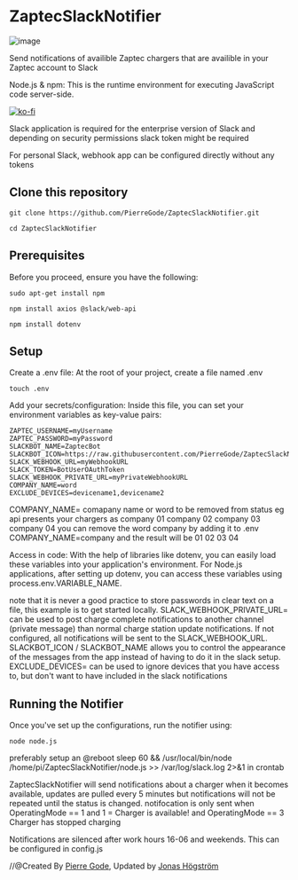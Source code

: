 # ZaptecSlackNotifier


![image](https://github.com/PierreGode/ZaptecSlackNotifier/assets/8579922/badc54dc-ca64-4c54-9ad3-786d857eadc3)



Send notifications of availible Zaptec chargers that are availible in your Zaptec account to Slack


Node.js & npm: This is the runtime environment for executing JavaScript code server-side.

[![ko-fi](https://ko-fi.com/img/githubbutton_sm.svg)](https://ko-fi.com/J3J2EARPK)

Slack application is required for the enterprise version of Slack and depending on security permissions slack token might be required<p>
For personal Slack, webhook app can be configured directly without any tokens



## Clone this repository
```
git clone https://github.com/PierreGode/ZaptecSlackNotifier.git
```
```
cd ZaptecSlackNotifier
```
## Prerequisites
Before you proceed, ensure you have the following:
```
sudo apt-get install npm
```
```
npm install axios @slack/web-api
```

```
npm install dotenv
```

## Setup
Create a .env file: At the root of your project, create a file named .env
```
touch .env
```

Add your secrets/configuration: Inside this file, you can set your environment variables as key-value pairs:

```
ZAPTEC_USERNAME=myUsername
ZAPTEC_PASSWORD=myPassword
SLACKBOT_NAME=ZaptecBot
SLACKBOT_ICON=https://raw.githubusercontent.com/PierreGode/ZaptecSlackNotifier/2b1f8830cd258a5f73a67ece179bbba17b4332de/images/zaptec.png
SLACK_WEBHOOK_URL=myWebhookURL
SLACK_TOKEN=BotUserOAuthToken
SLACK_WEBHOOK_PRIVATE_URL=myPrivateWebhookURL
COMPANY_NAME=word
EXCLUDE_DEVICES=devicename1,devicename2
```

COMPANY_NAME= comapany name or word to be removed from status eg api presents your chargers as company 01 company 02 company 03 company 04 you can remove the word company by adding it to .env COMPANY_NAME=company and the result will be 01 02 03 04<p>
Access in code: With the help of libraries like dotenv, you can easily load these variables into your application's environment. For Node.js applications, after setting up dotenv, you can access these variables using process.env.VARIABLE_NAME.<p>
note that it is never a good practice to store passwords in clear text on a file, this example is to get started locally.
SLACK_WEBHOOK_PRIVATE_URL= can be used to post charge complete notifications to another channel (private message) than normal charge station update notifications. If not configured, all notifications will be sent to the SLACK_WEBHOOK_URL.
SLACKBOT_ICON / SLACKBOT_NAME allows you to control the appearance of the messages from the app instead of having to do it in the slack setup.
EXCLUDE_DEVICES= can be used to ignore devices that you have access to, but don't want to have included in the slack notifications

## Running the Notifier
Once you've set up the configurations, run the notifier using:
```
node node.js
```
preferably setup an @reboot sleep 60 && /usr/local/bin/node /home/pi/ZaptecSlackNotifier/node.js >> /var/log/slack.log 2>&1 in crontab

ZaptecSlackNotifier will send notifications about a charger when it becomes available, updates are pulled every 5 minutes but notifications will not be repeated until the status is changed.
notifocation is only sent when OperatingMode == 1 and 1 = Charger is available! and OperatingMode == 3 Charger has stopped charging<p>
Notifications are silenced after work hours 16-06 and weekends. This can be configured in config.js<p>
//@Created By  [Pierre Gode](https://github.com/PierreGode), Updated by [Jonas Högström](https://github.com/jonashogstrom)
